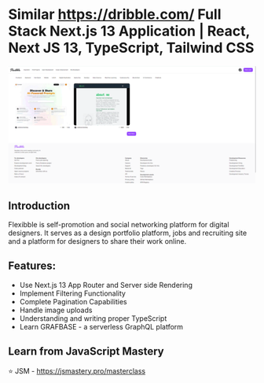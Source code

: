 # Similar <https://dribble.com/> Full Stack Next.js 13 Application | React, Next JS 13, TypeScript, Tailwind CSS

![Screenshot](Screenshot.png)

## Introduction

Flexibble is self-promotion and social networking platform for digital designers. It serves as a design portfolio platform, jobs and recruiting site and a platform for designers to share their work online.

## Features:

- Use Next.js 13 App Router and Server side Rendering
- Implement Filtering Functionality
- Complete Pagination Capabilities
- Handle image uploads
- Understanding and writing proper TypeScript
- Learn GRAFBASE - a serverless GraphQL platform

## Learn from JavaScript Mastery

⭐ JSM - <https://jsmastery.pro/masterclass>

